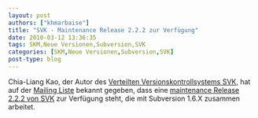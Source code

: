 ```yaml
---
layout: post
authors: ["khmarbaise"]
title: "SVK - Maintenance Release 2.2.2 zur Verfügung"
date: 2010-03-12 13:36:35
tags: SKM,Neue Versionen,Subversion,SVK
categories: [SKM,Neue Versionen,Subversion,SVK]
post-type: blog
---
```

Chia-Liang Kao, der Autor des <a href="http://svk.bestpractical.com/view/HomePage">Verteilten Versionskontrollsystems SVK</a>, hat auf der <a href="http://lists.bestpractical.com/pipermail/svk-users/2010-March/000444.html">Mailing Liste</a> bekannt gegeben, dass eine <a href="http://cpan.uwinnipeg.ca/cpan/authors/id/C/CL/CLKAO/SVK-v2.2.2.tar.gz">maintenance Release 2.2.2 von SVK</a> zur Verfügung steht, die mit Subversion 1.6.X zusammen arbeitet.
